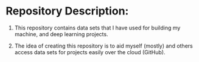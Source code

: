 # Repository Description:

1. This repository contains data sets that I have used for building my machine, and deep learning projects. 

2. The idea of creating this repository is to aid myself (mostly) and others access data sets for 
projects easily over the cloud (GitHub).  

